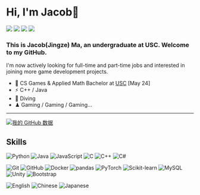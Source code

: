 # Hi, I'm Jacob👋

[![](https://img.shields.io/badge/website-000000?style=for-the-badge&logo=About.me&logoColor=white)](https://majingze.com/)
[![](https://img.shields.io/badge/LinkedIn-0077B5?style=for-the-badge&logo=linkedin&logoColor=white)](https://www.linkedin.com/in/jingze-ma/)
[![](https://img.shields.io/badge/Email-D14836?style=for-the-badge&logo=gmail&logoColor=white)](mailto://jingzema@usc.edu)
[![](https://img.shields.io/badge/Discord-7289DA?style=for-the-badge&logo=discord&logoColor=white)](https://discordapp.com/users/879185262599614555)

### This is Jacob(Jingze) Ma, an undergraduate at USC. Welcome to my GitHub. 

I'm now actively looking for full-time and part-time jobs and interested in joining more game development projects. 

- 🍻 CS Games & Applied Math Bachelor at [USC](https://www.usc.edu/) [May 24]
- ⚡ C++ / Java
- 🤿 Diving
- ♟ Gaming / Gaming / Gaming...

---

[![我的 GitHub 数据](https://github-readme-stats.vercel.app/api?username=Jacob-SouthernCity)]()

## Skills

![Python](https://img.shields.io/badge/-Python-black?style=flat-square&logo=Python)
![Java](https://img.shields.io/badge/-Java-black?style=flat-square&logo=oracle)
![JavaScript](https://img.shields.io/badge/-JavaScript-black?style=flat-square&logo=javascript)
![C](https://img.shields.io/badge/-C-black?style=flat-square&logo=c)
![C++](https://img.shields.io/badge/-C++-black?style=flat-square&logo=cplusplus)
![C#](https://img.shields.io/badge/-C%23-black?style=flat-square&logo=csharp)

![Git](https://img.shields.io/badge/-Git-black?style=flat-square&logo=git)
![GitHub](https://img.shields.io/badge/-GitHub-black?style=flat-square&logo=github)
![Docker](https://img.shields.io/badge/-Docker-black?style=flat-square&logo=docker)
![pandas](https://img.shields.io/badge/-pandas-black?style=flat-square&logo=pandas)
![PyTorch](https://img.shields.io/badge/-PyTorch-black?style=flat-square&logo=pytorch)
![Scikit-learn](https://img.shields.io/badge/-Scikit--learn-black?style=flat-square&logo=scikitlearn)
![MySQL](https://img.shields.io/badge/-MySQL-black?style=flat-square&logo=mysql)
![Unity](https://img.shields.io/badge/-Unity-black?style=flat-square&logo=unity)
![Bootstrap](https://img.shields.io/badge/-Bootstrap-black?style=flat-square&logo=bootstrap)

![English](https://img.shields.io/badge/-English-black?style=flat-square)
![Chinese](https://img.shields.io/badge/-简体中文-black?style=flat-square)
![Japanese](https://img.shields.io/badge/-日本語-black?style=flat-square)
